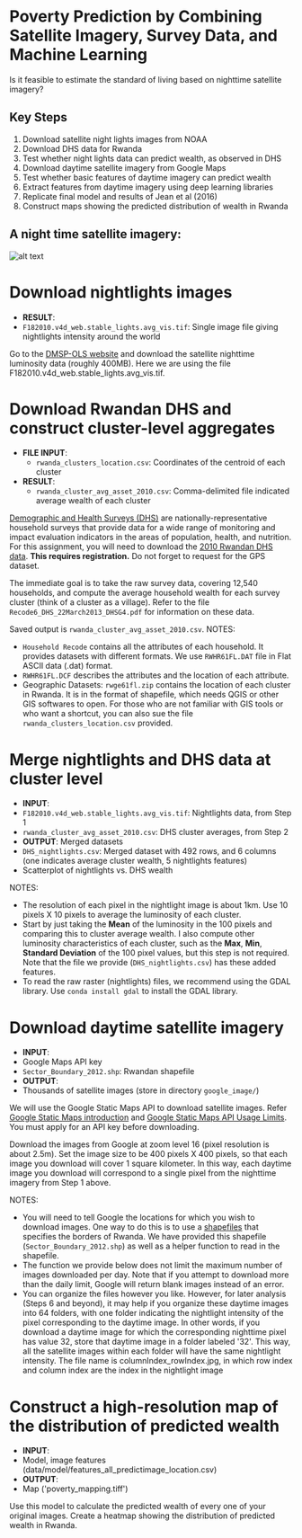 # Poverty Prediction by Combining Satellite Imagery, Survey Data, and Machine Learning
Is it feasible to estimate the standard of living based on nighttime satellite imagery?

Key Steps
-------
1. Download satellite night lights images from NOAA
2. Download DHS data for Rwanda
3. Test whether night lights data can predict wealth, as observed in DHS
4. Download daytime satellite imagery from Google Maps
5. Test whether basic features of daytime imagery can predict wealth
6. Extract features from daytime imagery using deep learning libraries
7. Replicate final model and results of Jean et al (2016)
8. Construct maps showing the predicted distribution of wealth in Rwanda

A night time satellite imagery:
-----

![alt text][logo]

[logo]: https://eoimages.gsfc.nasa.gov/images/imagerecords/55000/55167/earth_lights_lrg.jpg "night time satellite imagery"


# Download nightlights images

- **RESULT**: 
 - `F182010.v4d_web.stable_lights.avg_vis.tif`: Single image file giving nightlights intensity around the world

Go to the [DMSP-OLS website](https://ngdc.noaa.gov/eog/dmsp/downloadV4composites.html) and download the satellite nighttime luminosity data (roughly 400MB). Here we are using the file F182010.v4d_web.stable_lights.avg_vis.tif.

# Download Rwandan DHS and construct cluster-level aggregates

- **FILE INPUT**: 
  - `rwanda_clusters_location.csv`: Coordinates of the centroid of each cluster
- **RESULT**: 
  - `rwanda_cluster_avg_asset_2010.csv`: Comma-delimited file indicated average wealth of each cluster 

[Demographic and Health Surveys (DHS)](http://dhsprogram.com/What-We-Do/Survey-Types/DHS.cfm) are nationally-representative household surveys that provide data for a wide range of monitoring and impact evaluation indicators in the areas of population, health, and nutrition. For this assignment, you will need to download the [2010 Rwandan DHS data](http://dhsprogram.com/what-we-do/survey/survey-display-364.cfm). **This requires registration.** Do not forget to request for the GPS dataset. 

The immediate goal is to take the raw survey data, covering 12,540 households, and compute the average household wealth for each survey cluster (think of a cluster as a village). Refer to the file `Recode6_DHS_22March2013_DHSG4.pdf` for information on these data.

Saved output is `rwanda_cluster_avg_asset_2010.csv`.
NOTES:
- `Household Recode` contains all the attributes of each household. It provides datasets with different formats. We use `RWHR61FL.DAT` file in Flat ASCII data (.dat) format.
- `RWHR61FL.DCF` describes the attributes and the location of each attribute.
- Geographic Datasets: `rwge61fl.zip` contains the location of each cluster in Rwanda. It is in the format of shapefile, which needs QGIS or other GIS softwares to open. For those who are not familiar with GIS tools or who want a shortcut, you can also sue the file `rwanda_clusters_location.csv` provided.

# Merge nightlights and DHS data at cluster level
- **INPUT**: 
 - `F182010.v4d_web.stable_lights.avg_vis.tif`: Nightlights data, from Step 1
 - `rwanda_cluster_avg_asset_2010.csv`: DHS cluster averages, from Step 2
- **OUTPUT**: Merged datasets
 - `DHS_nightlights.csv`: Merged dataset with 492 rows, and 6 columns (one indicates average cluster wealth, 5 nightlights features)
 - Scatterplot of nightlights vs. DHS wealth
 
 NOTES:
 - The resolution of each pixel in the nightlight image is about 1km. Use 10 pixels X 10 pixels to average the luminosity of each cluster.
 - Start by just taking the **Mean** of the luminosity in the 100 pixels and comparing this to cluster average wealth. I also compute other luminosity characteristics of each cluster, such as the **Max**, **Min**, **Standard Deviation** of the 100 pixel values, but this step is not required. Note that the file we provide (`DHS_nightlights.csv`) has these added features.
 - To read the raw raster (nightlights) files, we recommend using the GDAL library. Use `conda install gdal` to install the GDAL library.
 
# Download daytime satellite imagery 
- **INPUT**: 
 - Google Maps API key
 - `Sector_Boundary_2012.shp`: Rwandan shapefile
- **OUTPUT**: 
 - Thousands of satellite images (store in directory `google_image/`)

We will use the Google Static Maps API to download satellite images. Refer [Google Static Maps introduction](https://developers.google.com/maps/documentation/static-maps/intro) and [Google Static Maps API Usage Limits](https://developers.google.com/maps/documentation/static-maps/usage-limits). You must apply for an API key before downloading. 

Download the images from Google at zoom level 16 (pixel resolution is about 2.5m). Set the image size to be 400 pixels X 400 pixels, so that each image you download will cover 1 square kilometer. In this way, each daytime image you download will correspond to a single pixel from the nighttime imagery from Step 1 above.

NOTES:
 - You will need to tell Google the locations for which you wish to download images. One way to do this is to use a [shapefiles](https://en.wikipedia.org/wiki/Shapefile) that specifies the borders of Rwanda. We have provided this shapefile (`Sector_Boundary_2012.shp`) as well as a helper function to read in the shapefile.
 - The function we provide below does not limit the maximum number of images downloaded per day. Note that if you attempt to  download more than the daily limit, Google will return blank images instead of an error.
 - You can organize the files however you like. However, for later analysis (Steps 6 and beyond), it may help if you organize these daytime images into 64 folders, with one folder indicating the nightlight intensity of the pixel corresponding to the daytime image. In other words, if you download a daytime image for which the corresponding nighttime pixel has value 32, store that daytime image in a folder labeled '32'. This way, all the satellite images within each folder will have the same nightlight intensity. The file name is columnIndex_rowIndex.jpg, in which row index and column index are the index in the nightlight image 
 
# Construct a high-resolution map of the distribution of predicted wealth
- **INPUT**: 
 - Model, image features (data/model/features_all_predictimage_location.csv)
- **OUTPUT**: 
 - Map ('poverty_mapping.tiff')
 
Use this model to calculate the predicted wealth of every one of your original images. Create a heatmap showing the distribution of predicted wealth in Rwanda.
